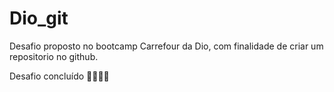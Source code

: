 # Dio_git
Desafio proposto no bootcamp Carrefour da Dio, com finalidade de criar um repositorio no github.

Desafio concluído 🎈🎉🎊🥳 
